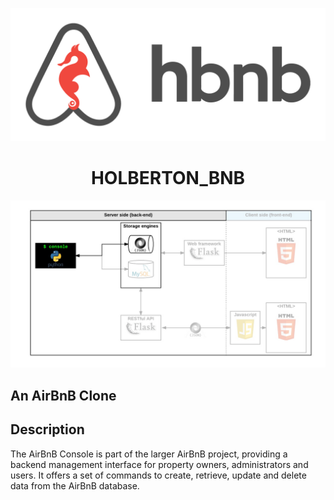 <p align="center">
	<img src="image/holberton_BnB.png">
</p>
<h1 align="center">HOLBERTON_BNB</h1>
<p align="center">
	<img src="image/console.png">
</p>
<h2>An AirBnB Clone</h2>

## Description

The AirBnB Console is part of the larger AirBnB project, providing a backend management interface for property owners, administrators and users. It offers a set of commands to create, retrieve, update and delete data from the AirBnB database.

